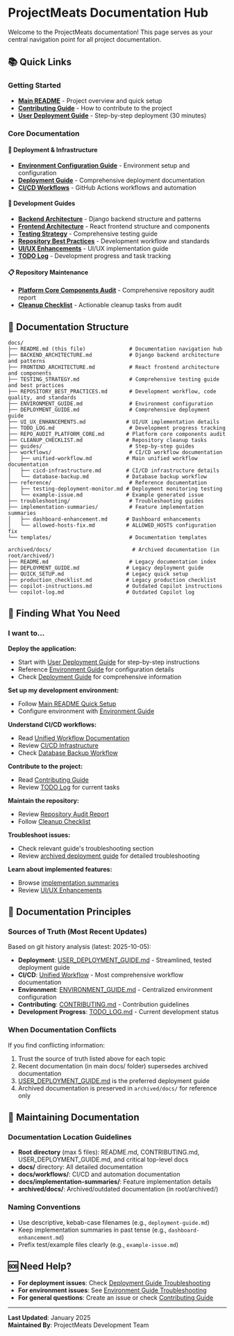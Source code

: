 # ProjectMeats Documentation Hub

Welcome to the ProjectMeats documentation! This page serves as your central navigation point for all project documentation.

## 📚 Quick Links

### Getting Started
- **[Main README](../README.md)** - Project overview and quick setup
- **[Contributing Guide](../CONTRIBUTING.md)** - How to contribute to the project
- **[User Deployment Guide](../USER_DEPLOYMENT_GUIDE.md)** - Step-by-step deployment (30 minutes)

### Core Documentation

#### 🚀 Deployment & Infrastructure
- **[Environment Configuration Guide](ENVIRONMENT_GUIDE.md)** - Environment setup and configuration
- **[Deployment Guide](DEPLOYMENT_GUIDE.md)** - Comprehensive deployment documentation
- **[CI/CD Workflows](workflows/)** - GitHub Actions workflows and automation

#### 🔧 Development Guides
- **[Backend Architecture](BACKEND_ARCHITECTURE.md)** - Django backend structure and patterns
- **[Frontend Architecture](FRONTEND_ARCHITECTURE.md)** - React frontend structure and components
- **[Testing Strategy](TESTING_STRATEGY.md)** - Comprehensive testing guide
- **[Repository Best Practices](REPOSITORY_BEST_PRACTICES.md)** - Development workflow and standards
- **[UI/UX Enhancements](UI_UX_ENHANCEMENTS.md)** - UI/UX implementation guide
- **[TODO Log](TODO_LOG.md)** - Development progress and task tracking

#### 📋 Repository Maintenance
- **[Platform Core Components Audit](REPO_AUDIT_PLATFORM_CORE.md)** - Comprehensive repository audit report
- **[Cleanup Checklist](CLEANUP_CHECKLIST.md)** - Actionable cleanup tasks from audit

## 📁 Documentation Structure

```
docs/
├── README.md (this file)              # Documentation navigation hub
├── BACKEND_ARCHITECTURE.md            # Django backend architecture and patterns
├── FRONTEND_ARCHITECTURE.md           # React frontend architecture and components
├── TESTING_STRATEGY.md                # Comprehensive testing guide and best practices
├── REPOSITORY_BEST_PRACTICES.md       # Development workflow, code quality, and standards
├── ENVIRONMENT_GUIDE.md               # Environment configuration
├── DEPLOYMENT_GUIDE.md                # Comprehensive deployment guide
├── UI_UX_ENHANCEMENTS.md             # UI/UX implementation details
├── TODO_LOG.md                        # Development progress tracking
├── REPO_AUDIT_PLATFORM_CORE.md       # Platform core components audit
├── CLEANUP_CHECKLIST.md              # Repository cleanup tasks
├── guides/                            # Step-by-step guides
├── workflows/                         # CI/CD workflow documentation
│   ├── unified-workflow.md           # Main unified workflow documentation
│   ├── cicd-infrastructure.md        # CI/CD infrastructure details
│   └── database-backup.md            # Database backup workflow
├── reference/                         # Reference documentation
│   ├── testing-deployment-monitor.md # Deployment monitoring testing
│   └── example-issue.md              # Example generated issue
├── troubleshooting/                   # Troubleshooting guides
├── implementation-summaries/          # Feature implementation summaries
│   ├── dashboard-enhancement.md      # Dashboard enhancements
│   └── allowed-hosts-fix.md          # ALLOWED_HOSTS configuration fix
└── templates/                         # Documentation templates

archived/docs/                          # Archived documentation (in root/archived/)
├── README.md                          # Legacy documentation index
├── DEPLOYMENT_GUIDE.md               # Legacy deployment guide
├── QUICK_SETUP.md                    # Legacy quick setup
├── production_checklist.md           # Legacy production checklist
├── copilot-instructions.md           # Outdated Copilot instructions
└── copilot-log.md                    # Outdated Copilot log
```

## 🎯 Finding What You Need

### I want to...

**Deploy the application:**
- Start with [User Deployment Guide](../USER_DEPLOYMENT_GUIDE.md) for step-by-step instructions
- Reference [Environment Guide](ENVIRONMENT_GUIDE.md) for configuration details
- Check [Deployment Guide](DEPLOYMENT_GUIDE.md) for comprehensive information

**Set up my development environment:**
- Follow [Main README Quick Setup](../README.md#-quick-setup)
- Configure environment with [Environment Guide](ENVIRONMENT_GUIDE.md)

**Understand CI/CD workflows:**
- Read [Unified Workflow Documentation](workflows/unified-workflow.md)
- Review [CI/CD Infrastructure](workflows/cicd-infrastructure.md)
- Check [Database Backup Workflow](workflows/database-backup.md)

**Contribute to the project:**
- Read [Contributing Guide](../CONTRIBUTING.md)
- Review [TODO Log](TODO_LOG.md) for current tasks

**Maintain the repository:**
- Review [Repository Audit Report](REPO_AUDIT_PLATFORM_CORE.md)
- Follow [Cleanup Checklist](CLEANUP_CHECKLIST.md)

**Troubleshoot issues:**
- Check relevant guide's troubleshooting section
- Review [archived deployment guide](../archived/docs/DEPLOYMENT_GUIDE.md#-troubleshooting) for detailed troubleshooting

**Learn about implemented features:**
- Browse [implementation summaries](implementation-summaries/)
- Review [UI/UX Enhancements](UI_UX_ENHANCEMENTS.md)

## 🔑 Documentation Principles

### Sources of Truth (Most Recent Updates)
Based on git history analysis (latest: 2025-10-05):

- **Deployment**: [USER_DEPLOYMENT_GUIDE.md](../USER_DEPLOYMENT_GUIDE.md) - Streamlined, tested deployment guide
- **CI/CD**: [Unified Workflow](workflows/unified-workflow.md) - Most comprehensive workflow documentation
- **Environment**: [ENVIRONMENT_GUIDE.md](ENVIRONMENT_GUIDE.md) - Centralized environment configuration
- **Contributing**: [CONTRIBUTING.md](../CONTRIBUTING.md) - Contribution guidelines
- **Development Progress**: [TODO_LOG.md](TODO_LOG.md) - Current development status

### When Documentation Conflicts
If you find conflicting information:
1. Trust the source of truth listed above for each topic
2. Recent documentation (in main docs/ folder) supersedes archived documentation
3. [USER_DEPLOYMENT_GUIDE.md](../USER_DEPLOYMENT_GUIDE.md) is the preferred deployment guide
4. Archived documentation is preserved in `archived/docs/` for reference only

## 📝 Maintaining Documentation

### Documentation Location Guidelines
- **Root directory** (max 5 files): README.md, CONTRIBUTING.md, USER_DEPLOYMENT_GUIDE.md, and critical top-level docs
- **docs/** directory: All detailed documentation
- **docs/workflows/**: CI/CD and automation documentation
- **docs/implementation-summaries/**: Feature implementation details
- **archived/docs/**: Archived/outdated documentation (in root/archived/)

### Naming Conventions
- Use descriptive, kebab-case filenames (e.g., `deployment-guide.md`)
- Keep implementation summaries in past tense (e.g., `dashboard-enhancement.md`)
- Prefix test/example files clearly (e.g., `example-issue.md`)

## 🆘 Need Help?

- **For deployment issues**: Check [Deployment Guide Troubleshooting](DEPLOYMENT_GUIDE.md#troubleshooting)
- **For environment issues**: See [Environment Guide Troubleshooting](ENVIRONMENT_GUIDE.md#troubleshooting)
- **For general questions**: Create an issue or check [Contributing Guide](../CONTRIBUTING.md)

---

**Last Updated**: January 2025  
**Maintained By**: ProjectMeats Development Team
